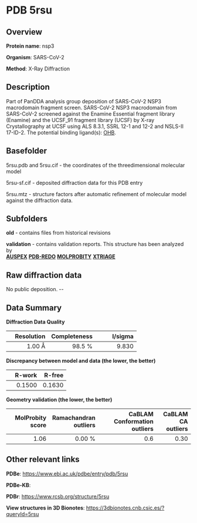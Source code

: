 # PDB 5rsu

## Overview

**Protein name**: nsp3

**Organism**: SARS-CoV-2

**Method**: X-Ray Diffraction

## Description

Part of PanDDA analysis group deposition of SARS-CoV-2 NSP3 macrodomain fragment screen. SARS-CoV-2 NSP3 macrodomain from SARS-CoV-2 screened against the Enamine Essential fragment library (Enamine) and the UCSF_91 fragment library (UCSF) by X-ray Crystallography at UCSF using ALS 8.3.1, SSRL 12-1 and 12-2 and NSLS-II 17-ID-2. The potential binding ligand(s): [OHB](https://www.rcsb.org/ligand/OHB).

## Basefolder

5rsu.pdb and 5rsu.cif - the coordinates of the threedimensional molecular model

5rsu-sf.cif - deposited diffraction data for this PDB entry

5rsu.mtz - structure factors after automatic refinement of molecular model against the diffraction data.

## Subfolders



**old** - contains files from historical revisions

**validation** - contains validation reports. This structure has been analyzed by <br>[**AUSPEX**](https://github.com/thorn-lab/coronavirus_structural_task_force/tree/master/pdb/nsp3/SARS-CoV-2/5rsu/validation/auspex) [**PDB-REDO**](https://github.com/thorn-lab/coronavirus_structural_task_force/tree/master/pdb/nsp3/SARS-CoV-2/5rsu/validation/pdb-redo) [**MOLPROBITY**](https://github.com/thorn-lab/coronavirus_structural_task_force/tree/master/pdb/nsp3/SARS-CoV-2/5rsu/validation/molprobity) [**XTRIAGE**](https://github.com/thorn-lab/coronavirus_structural_task_force/blob/master/pdb/nsp3/SARS-CoV-2/5rsu/validation/Xtriage_output.log)   



## Raw diffraction data

No public deposition. --<br> 

## Data Summary
**Diffraction Data Quality**

|   | Resolution | Completeness| I/sigma |
|---|-------------:|----------------:|--------------:|
|   |1.00 Å|98.5  %|<img width=50/>9.830|

**Discrepancy between model and data (the lower, the better)**

|   | **R-work**| **R-free**   
|---|-------------:|----------------:|           
||  0.1500|  0.1630|

**Geometry validation (the lower, the better)**

|   |**MolProbity<br>score**| **Ramachandran<br>outliers** | **CaBLAM<br>Conformation outliers** | **CaBLAM<br>CA outliers** |
|---|-------------:|----------------:|----------------:|----------------:|
||  1.06|  0.00 %|0.6|0.30|

 

 



## Other relevant links 
**PDBe**:  https://www.ebi.ac.uk/pdbe/entry/pdb/5rsu

**PDBe-KB**:  
 
**PDBr**: https://www.rcsb.org/structure/5rsu 

**View structures in 3D Bionotes**: https://3dbionotes.cnb.csic.es/?queryId=5rsu

